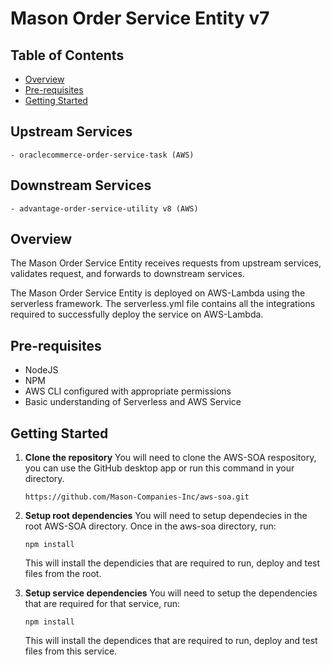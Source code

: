 # Mason Order Service Entity v7

## Table of Contents

- [Overview](#overview)
- [Pre-requisites](#pre-requisites)
- [Getting Started](#getting-started)

## Upstream Services
	- oraclecommerce-order-service-task (AWS)

## Downstream Services
	- advantage-order-service-utility v8 (AWS)

## Overview

The Mason Order Service Entity receives requests from upstream services, validates request, and forwards to downstream services.

The Mason Order Service Entity is deployed on AWS-Lambda using the serverless framework. The serverless.yml file contains all the integrations required to successfully deploy the service on AWS-Lambda.

## Pre-requisites

- NodeJS
- NPM
- AWS CLI configured with appropriate permissions
- Basic understanding of Serverless and AWS Service

## Getting Started

1. **Clone the repository** 
    You will need to clone the AWS-SOA respository, you can use the GitHub desktop app or run this command in your directory.

    `https://github.com/Mason-Companies-Inc/aws-soa.git`

2. **Setup root dependencies**
    You will need to setup dependecies in the root AWS-SOA directory. Once in the aws-soa directory, run:

    `npm install`

    This will install the dependicies that are required to run, deploy and test files from the root.

3. **Setup service dependencies**
    You will need to setup the dependencies that are required for that service, run:

    `npm install`

    This will install the dependices that are required to run, deploy and test files from this service.
